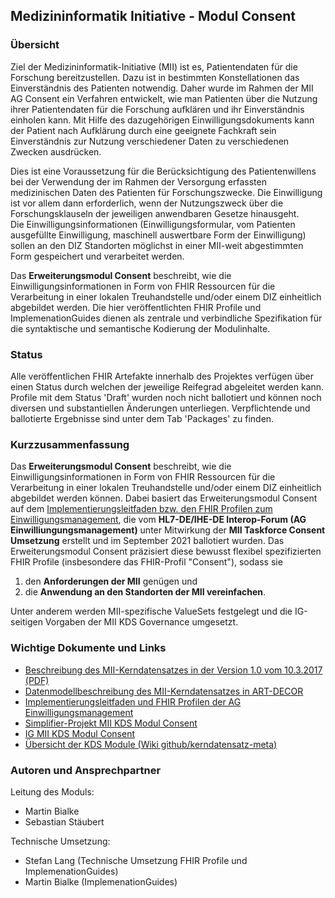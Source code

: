 ## Medizininformatik Initiative - Modul Consent

### Übersicht

Ziel der Medizininformatik-Initiative (MII) ist es, Patientendaten für die Forschung bereitzustellen. Dazu ist in bestimmten Konstellationen das Einverständnis des Patienten notwendig. Daher wurde im Rahmen der MII AG Consent ein Verfahren entwickelt, wie man Patienten über die Nutzung ihrer Patientendaten für die Forschung aufklären und ihr Einverständnis einholen kann. Mit Hilfe des dazugehörigen Einwilligungsdokuments kann der Patient nach Aufklärung durch eine geeignete Fachkraft sein Einverständnis zur Nutzung verschiedener Daten zu verschiedenen Zwecken ausdrücken.

Dies ist eine Voraussetzung für die Berücksichtigung des Patientenwillens bei der Verwendung der im Rahmen der Versorgung erfassten medizinischen Daten des Patienten für Forschungszwecke. Die Einwilligung ist vor allem dann erforderlich, wenn der Nutzungszweck über die Forschungsklauseln der jeweiligen anwendbaren Gesetze hinausgeht.  
Die Einwilligungsinformationen (Einwilligungsformular, vom Patienten ausgefüllte Einwilligung, maschinell auswertbare Form der Einwilligung) sollen an den DIZ Standorten möglichst in einer MII-weit abgestimmten Form gespeichert und verarbeitet werden.

Das **Erweiterungsmodul Consent** beschreibt, wie die Einwilligungsinformationen in Form von FHIR Ressourcen für die Verarbeitung in einer lokalen Treuhandstelle und/oder einem DIZ einheitlich abgebildet werden. Die hier veröffentlichten FHIR Profile und ImplemenationGuides dienen als zentrale und verbindliche Spezifikation für die syntaktische und semantische Kodierung der Modulinhalte.

### Status

Alle veröffentlichen FHIR Artefakte innerhalb des Projektes verfügen über einen Status durch welchen der jeweilige Reifegrad abgeleitet werden kann.
Profile mit dem Status 'Draft' wurden noch nicht ballotiert und können noch diversen und substantiellen Änderungen unterliegen. Verpflichtende und ballotierte Ergebnisse sind unter dem Tab 'Packages' zu finden.

### Kurzzusammenfassung

Das **Erweiterungsmodul Consent** beschreibt, wie die Einwilligungsinformationen in Form von FHIR Ressourcen für die Verarbeitung in einer lokalen Treuhandstelle und/oder einem DIZ einheitlich abgebildet werden können. Dabei basiert das Erweiterungsmodul Consent auf dem [Implementierungsleitfaden bzw. den FHIR Profilen zum Einwilligungsmanagement](https://ig.fhir.de/einwilligungsmanagement/stable/), die vom **HL7-DE/IHE-DE Interop-Forum (AG Einwilliungungsmanagement)** unter Mitwirkung der **MII Taskforce Consent Umsetzung** erstellt und im September 2021 ballotiert wurden. Das Erweiterungsmodul Consent präzisiert diese bewusst flexibel spezifizierten FHIR Profile (insbesondere das FHIR-Profil "Consent"), sodass sie 
1. den **Anforderungen der MII** genügen und 
2. die **Anwendung an den Standorten der MII vereinfachen**.

Unter anderem werden MII-spezifische ValueSets festgelegt und die IG-seitigen Vorgaben der MII KDS Governance umgesetzt.

### Wichtige Dokumente und Links
* [Beschreibung des MII-Kerndatensatzes in der Version 1.0 vom 10.3.2017 (PDF)](https://www.medizininformatik-initiative.de/sites/default/files/inline-files/MII_04_Kerndatensatz_1-0.pdf)
* [Datenmodellbeschreibung des MII-Kerndatensatzes in ART-DECOR](https://art-decor.org/art-decor/decor-project--mide-)
* [Implementierungsleitfaden und FHIR Profilen der AG Einwilligungsmanagement](https://ig.fhir.de/einwilligungsmanagement/stable/)
* [Simplifier-Projekt MII KDS Modul Consent](https://simplifier.net/medizininformatikinitiative-modulconsent)
* [IG MII KDS Modul Consent](https://simplifier.net/guide/MedizininformatikInitiative-ModulConsent-ImplementationGuide/IGMIIKDSModulConsent)
* [Übersicht der KDS Module (Wiki github/kerndatensatz-meta)](https://github.com/medizininformatik-initiative/kerndatensatz-meta/wiki)

### Autoren und Ansprechpartner

Leitung des Moduls:

* Martin Bialke
* Sebastian Stäubert

Technische Umsetzung:

* Stefan Lang (Technische Umsetzung FHIR Profile und ImplemenationGuides)
* Martin Bialke (ImplemenationGuides)
